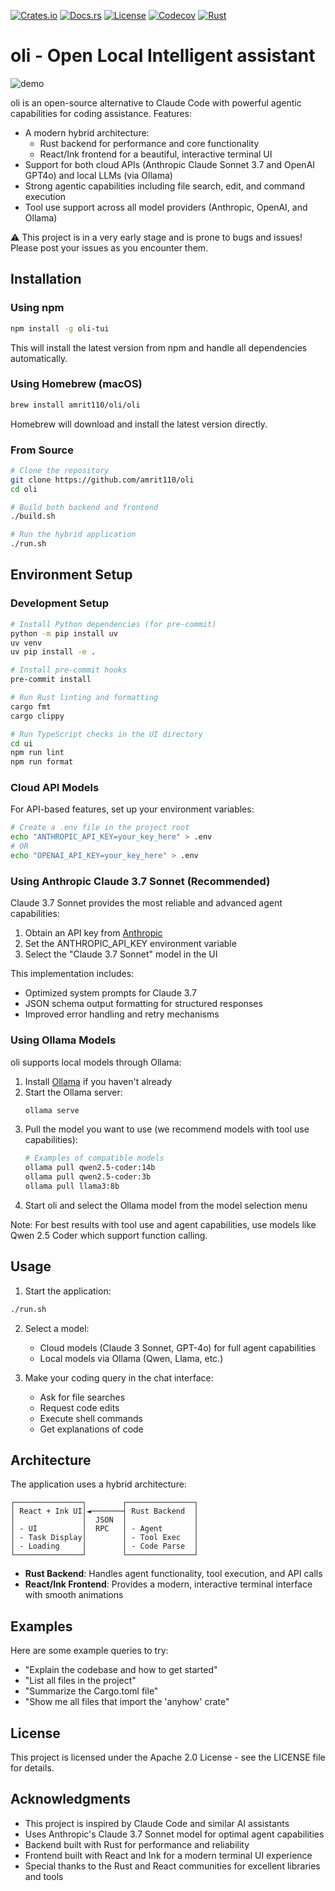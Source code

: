 [![Crates.io](https://img.shields.io/crates/v/oli-tui?style=flat-square)](https://crates.io/crates/oli-tui)
[![Docs.rs](https://img.shields.io/badge/docs.rs-latest-blue?style=flat-square)](https://docs.rs/oli-tui)
[![License](https://img.shields.io/badge/license-Apache_2.0-blue?style=flat-square)](https://opensource.org/license/apache-2-0)
[![Codecov](https://img.shields.io/codecov/c/github/amrit110/oli?style=flat-square)](https://codecov.io/github/amrit110/oli)
[![Rust](https://img.shields.io/badge/built%20with-Rust-orange.svg?logo=rust&style=flat-square)](https://www.rust-lang.org)

# oli - Open Local Intelligent assistant

![demo](https://github.com/user-attachments/assets/c55b7a01-6046-4893-85d3-0a7aa6a0467d)


oli is an open-source alternative to Claude Code with powerful agentic capabilities for coding assistance. Features:

- A modern hybrid architecture:
  - Rust backend for performance and core functionality
  - React/Ink frontend for a beautiful, interactive terminal UI
- Support for both cloud APIs (Anthropic Claude Sonnet 3.7 and OpenAI GPT4o) and local LLMs (via Ollama)
- Strong agentic capabilities including file search, edit, and command execution
- Tool use support across all model providers (Anthropic, OpenAI, and Ollama)

⚠️ This project is in a very early stage and is prone to bugs and issues! Please post your issues as you encounter them.

## Installation

### Using npm

```bash
npm install -g oli-tui
```

This will install the latest version from npm and handle all dependencies automatically.

### Using Homebrew (macOS)

```bash
brew install amrit110/oli/oli
```

Homebrew will download and install the latest version directly.

### From Source

```bash
# Clone the repository
git clone https://github.com/amrit110/oli
cd oli

# Build both backend and frontend
./build.sh

# Run the hybrid application
./run.sh
```

## Environment Setup

### Development Setup

```bash
# Install Python dependencies (for pre-commit)
python -m pip install uv
uv venv
uv pip install -e .

# Install pre-commit hooks
pre-commit install

# Run Rust linting and formatting
cargo fmt
cargo clippy

# Run TypeScript checks in the UI directory
cd ui
npm run lint
npm run format
```

### Cloud API Models

For API-based features, set up your environment variables:

```bash
# Create a .env file in the project root
echo "ANTHROPIC_API_KEY=your_key_here" > .env
# OR
echo "OPENAI_API_KEY=your_key_here" > .env
```

### Using Anthropic Claude 3.7 Sonnet (Recommended)

Claude 3.7 Sonnet provides the most reliable and advanced agent capabilities:

1. Obtain an API key from [Anthropic](https://www.anthropic.com/)
2. Set the ANTHROPIC_API_KEY environment variable
3. Select the "Claude 3.7 Sonnet" model in the UI

This implementation includes:
- Optimized system prompts for Claude 3.7
- JSON schema output formatting for structured responses
- Improved error handling and retry mechanisms

### Using Ollama Models

oli supports local models through Ollama:

1. Install [Ollama](https://ollama.com/) if you haven't already
2. Start the Ollama server:
   ```bash
   ollama serve
   ```
3. Pull the model you want to use (we recommend models with tool use capabilities):
   ```bash
   # Examples of compatible models
   ollama pull qwen2.5-coder:14b
   ollama pull qwen2.5-coder:3b
   ollama pull llama3:8b
   ```
4. Start oli and select the Ollama model from the model selection menu

Note: For best results with tool use and agent capabilities, use models like Qwen 2.5 Coder which support function calling.

## Usage

1. Start the application:
```bash
./run.sh
```

2. Select a model:
   - Cloud models (Claude 3 Sonnet, GPT-4o) for full agent capabilities
   - Local models via Ollama (Qwen, Llama, etc.)

3. Make your coding query in the chat interface:
   - Ask for file searches
   - Request code edits
   - Execute shell commands
   - Get explanations of code

## Architecture

The application uses a hybrid architecture:

```
┌───────────────┐        ┌───────────────┐
│ React + Ink UI│◄───────┤ Rust Backend  │
│               │  JSON  │               │
│ - UI          │  RPC   │ - Agent       │
│ - Task Display│        │ - Tool Exec   │
│ - Loading     │        │ - Code Parse  │
└───────────────┘        └───────────────┘
```

- **Rust Backend**: Handles agent functionality, tool execution, and API calls
- **React/Ink Frontend**: Provides a modern, interactive terminal interface with smooth animations

## Examples

Here are some example queries to try:

- "Explain the codebase and how to get started"
- "List all files in the project"
- "Summarize the Cargo.toml file"
- "Show me all files that import the 'anyhow' crate"

## License

This project is licensed under the Apache 2.0 License - see the LICENSE file for details.

## Acknowledgments

- This project is inspired by Claude Code and similar AI assistants
- Uses Anthropic's Claude 3.7 Sonnet model for optimal agent capabilities
- Backend built with Rust for performance and reliability
- Frontend built with React and Ink for a modern terminal UI experience
- Special thanks to the Rust and React communities for excellent libraries and tools
